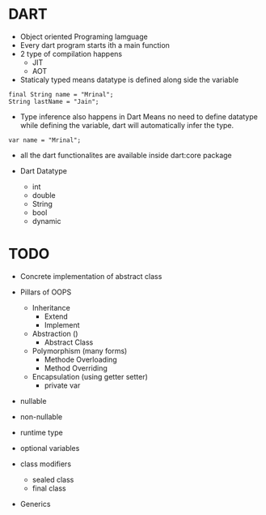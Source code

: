 # DART

- Object oriented Programing lamguage
- Every dart program starts ith a main function
- 2 type of compilation happens
   - JIT
   - AOT
- Staticaly typed
   means datatype is defined along side the variable
```
final String name = "Mrinal";
String lastName = "Jain";
```
- Type inference also happens in Dart
   Means no need to define datatype while defining the variable, dart will automatically infer the type.
```
var name = "Mrinal";
``` 

- all the dart functionalites are available inside dart:core package

- Dart Datatype
   - int
   - double
   - String
   - bool
   - dynamic

# TODO

- Concrete implementation of abstract class
- Pillars of OOPS
   - Inheritance
      - Extend
      - Implement
   - Abstraction ()
      - Abstract Class
   - Polymorphism (many forms)
      - Methode Overloading
      - Method Overriding
   - Encapsulation (using getter setter)
      - private var
- nullable 
- non-nullable
- runtime type
- optional variables
- class modifiers
   - sealed class
   - final class

- Generics